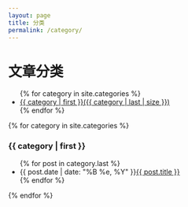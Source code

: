 ```yaml
---
layout: page
title: 分类
permalink: /category/
---
```


<div class="category">
  <h1>文章分类</h1>

  <ul id="categories">
  {% for category in site.categories %}
    <li><a href="{{ site.baseurl }}/category/#{{ category | first }}">{{ category | first }}({{ category | last | size }})</a></li>
  {% endfor %}
  </ul>

  <div class="post post-archive">
  {% for category in site.categories %}
  <h3 id="{{ category | first }}">{{ category | first }}</h3>
  <ul class="arc-list">
      {% for post in category.last %}
          <li><span class="date">{{ post.date | date: "%B %e, %Y" }}</span><a href="{{ post.url }}">{{ post.title }}</a></li>
      {% endfor %}
  </ul>
  {% endfor %}
  </div>
</div>
